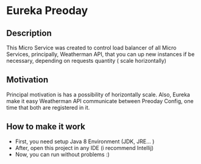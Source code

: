 # Eureka Preoday

## Description

This Micro Service was created to control load balancer of all Micro Services, principally, Weatherman API, that you can up new instances if be necessary, depending on requests quantity (
scale horizontally)

## Motivation

Principal motivation is has a possibility of horizontally scale. Also, Eureka make it easy Weatherman API communicate between Preoday Config, one time that both are registered in it.

## How to make it work

* First, you need setup Java 8 Environment (JDK, JRE... )
* After, open this project in any IDE (i recommend Intellij)
* Now, you can run without problems :)
